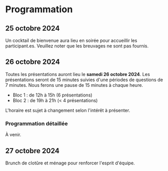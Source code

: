 # Programmation

## 25 octobre 2024

Un cocktail de bienvenue aura lieu en soirée pour accueillir les participant.es. Veuillez noter que les breuvages ne sont pas fournis.

## 26 octobre 2024

Toutes les présentations auront lieu le **samedi 26 octobre 2024**.
Les présentations seront de 15 minutes suivies d'une périodes de questions de 7 minutes.
Nous ferons une pause de 15 minutes à chaque heure.

* Bloc 1 : de 12h à 15h (6 présentations)
* Bloc 2 : de 19h à 21h (< 4 présentations)

L'horaire est sujet à changement selon l'intérêt à présenter.

### Programmation détaillée 

À venir.

## 27 octobre 2024

Brunch de clotûre et ménage pour renforcer l'esprit d'équipe.